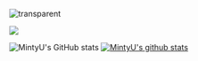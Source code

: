 ![transparent](https://capsule-render.vercel.app/api?type=soft&color=00b894&&fontColor=ecf0f1&text=welcome&height=150&fontSize=80&desc=MintyU's%20Github%20Profile&descAlignY=75&descAlign=60&animation=twinkling)

<img src="https://img.shields.io/badge/C++-00599C?style=for-the-badge&logo=C%2B%2B&logoColor=white"/></a>

![MintyU's GitHub stats](https://github-readme-stats.vercel.app/api?username=MintyU&show_icons=true&theme=radical) [![MintyU's github stats](https://github-readme-stats.vercel.app/api/top-langs/?username=MintyU&show_icons=true&hide_border=true&title_color=004386&icon_color=004386)](https://github.com/MintyU)
